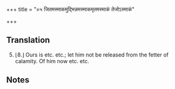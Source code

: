 +++
title = "०५ जितमस्माकमुद्भिन्नमस्माकमृतमस्माकं तेजोऽस्माकं"

+++
## Translation
5. ⌊8.⌋ Ours is etc. etc.; let him not be released from the fetter of  
calamity. Of him now etc. etc.

## Notes

